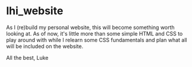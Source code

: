 # lhi_website
As I (re)build my personal website, this will become something worth looking at.
As of now, it's little more than some simple HTML and CSS to play around with while I relearn some CSS fundamentals and plan what all will be included on the website.

All the best,
Luke
